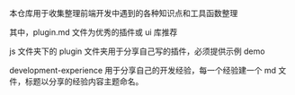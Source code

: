 

本仓库用于收集整理前端开发中遇到的各种知识点和工具函数整理

其中，plugin.md 文件为优秀的插件或 ui 库推荐

js 文件夹下的 plugin 文件夹用于分享自己写的插件，必须提供示例 demo

development-experience 用于分享自己的开发经验，每一个经验建一个 md 文件，标题以分享的经验内容主题命名。
